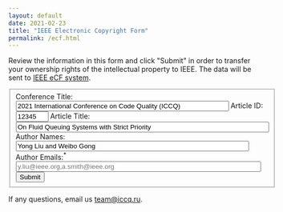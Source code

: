 ```yaml
---
layout: default
date: 2021-02-23
title: "IEEE Electronic Copyright Form"
permalink: /ecf.html
---
```


Review the information in this form and click "Submit" in order to transfer
your ownership rights of the intellectual property to IEEE.
The data will be sent to
[IEEE eCF system](https://www.ieee.org/publications/rights/copyright-main.html).

<script src="//code.jquery.com/jquery-1.9.0.min.js"></script>
<script>
var papers = {
  1: {
    'title': 'Foreword of Organizers',
    'authors': 'Yegor Bugayenko'
  },
  2: {
    'title': 'Learning to find bugs and code quality problems - what worked and what not?',
    'authors': 'Veselin Raychev'
  },
  14: {
    'title': 'Towards a Prototype Based Explainable JavaScript Vulnerability Prediction Model',
    'authors': 'Balázs Mosolygó, Norbert Vándor, Gábor Antal, Péter Hegedűs and Rudolf Ferenc'
  },
  19: {
    'title': 'An Efficient Dynamic Analysis Tool for Checking Durable Linearizability',
    'authors': 'Christina Peterson and Damian Dechev'
  },
  20: {
    'title': 'Qualitative and Quantitative Analysis of Callgraph Algorithms for PYTHON',
    'authors': 'Sriteja Kummita, Goran Piskachev, Johannes Spaeth and Eric Bodden'
  },
  23: {
    'title': 'Exploring the Effect of NULL Usage in Source Code',
    'authors': 'Ekaterina Garmash and Anton Cheshkov'
  },
  24: {
    'title': 'Striffs: Architectural Component Diagrams for Code Reviews',
    'authors': 'Muntazir Fadhel and Emil Sekerinski'
  },
  16: {
    'title': 'Raising Security Awareness using Cybersecurity Challenges in Embedded Programming Courses',
    'authors': 'Tiago Espinha Gasiba, Samra Hodzic, Ulrike Lechner and Maria Pinto-Albuquerque'
  },
};
$(function() {
  let p = new URLSearchParams(window.location.search);
  aid = parseInt(p.get('id'));
  var details = papers[aid];
  if (details == undefined) {
    window.location.href = "/404.html";
  }
  $('input[name="ArtId"]').val(aid);
  $('input[name="ArtTitle"]').val(details.title);
  $('input[name="AuthName"]').val(details.authors);
});
</script>

<form action="https://ecopyright.ieee.org/ECTT/IntroPage.jsp" method="post">
  <fieldset>
    <input type="hidden" name="ArtSource" value="51190"/>
    <input type="hidden" name="rtrnurl" value="https://www.iccq.ru/ecf-success.html"/>
    <label>Conference Title:</label>
    <input type="text" required readonly size="50" name="PubTitle" value="2021 International Conference on Code Quality (ICCQ)"/>
    <label>Article ID:</label>
    <input type="text" required readonly size="5" name="ArtId" value="12345"/>
    <label>Article Title:</label>
    <input type="text" required readonly size="60" name="ArtTitle" value="On Fluid Queuing Systems with Strict Priority"/>
    <label>Author Names:</label>
    <input type="text" required readonly size="55" name="AuthName" value="Yong Liu and Weibo Gong"/>
    <label>Author Emails:<sup class='firebrick'>*</sup></label>
    <input type="text" size="58" name="AuthEmail" placeholder="y.liu@ieee.org,a.smith@ieee.org"/>
    <label></label>
    <input name="Submit" type="submit" value="Submit"/>
  </fieldset>
</form>

If any questions, email us [team@iccq.ru](mailto:team@iccq.ru).